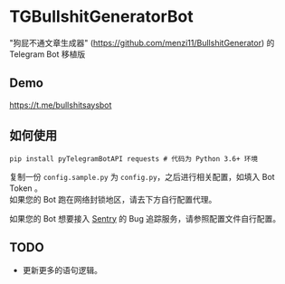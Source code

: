 # TGBullshitGeneratorBot
"狗屁不通文章生成器" (https://github.com/menzi11/BullshitGenerator) 的 Telegram Bot 移植版

## Demo
https://t.me/bullshitsaysbot


## 如何使用

```
pip install pyTelegramBotAPI requests # 代码为 Python 3.6+ 环境
```

复制一份 `config.sample.py` 为 `config.py`，之后进行相关配置，如填入 Bot Token 。        
如果您的 Bot 跑在网络封锁地区，请去下方自行配置代理。

如果您的 Bot 想要接入 [Sentry](https://sentry.io/) 的 Bug 追踪服务，请参照配置文件自行配置。


## TODO

- 更新更多的语句逻辑。
